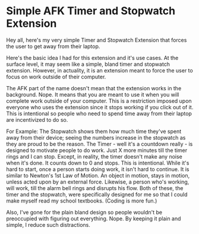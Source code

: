 # Simple AFK Timer and Stopwatch Extension
 Hey all, here's my very simple Timer and Stopwatch Extension that forces the user to get away from their laptop.

Here's the basic idea I had for this extension and it's use cases.
At the surface level, it may seem like a simple, bland timer and stopwatch extension. However, in actuality, it is an extension meant to force the user to focus on work outside of their computer.

The AFK part of the name doesn't mean that the extension works in the background. Nope. It means that you are meant to use it when you will complete work outside of your computer. This is a restriction imposed upon everyone who uses the extension since it stops working if you click out of it. This is intentional so people who need to spend time away from their laptop are incentivized to do so.

For Example:
The Stopwatch shows them how much time they've spent away from their device; seeing the numbers increase in the stopwatch as they are proud to be the reason.
The Timer - well it's a countdown really - is designed to motivate people to do work. Just X more minutes till the timer rings and I can stop. Except, in reality, the timer doesn't make any noise when it's done. It counts down to 0 and stops. This is intentional. While it's hard to start, once a person starts doing work, it isn't hard to continue. It is similar to Newton's 1st Law of Motion. An object in motion, stays in motion, unless acted upon by an external force. Likewise, a person who's working, will work, till the alarm bell rings and disrupts his flow.
Both of these, the timer and the stopwatch, were specifically designed for me so that I could make myself read my school textbooks. (Coding is more fun.)

Also, I've gone for the plain bland design so people wouldn't be preoccupied with figuring out everything. Nope. By keeping it plain and simple, I reduce such distractions.

